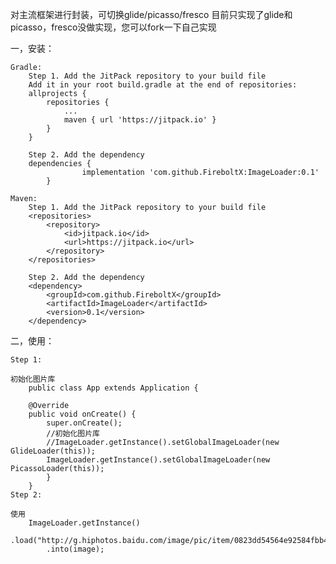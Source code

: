 对主流框架进行封装，可切换glide/picasso/fresco
目前只实现了glide和picasso，fresco没做实现，您可以fork一下自己实现


一，安装：

	Gradle:
		Step 1. Add the JitPack repository to your build file
		Add it in your root build.gradle at the end of repositories:
		allprojects {
			repositories {
				...
				maven { url 'https://jitpack.io' }
			}
		}
		
		Step 2. Add the dependency
		dependencies {
					implementation 'com.github.FireboltX:ImageLoader:0.1'
			}
		
	Maven:			
		Step 1. Add the JitPack repository to your build file
		<repositories>
			<repository>
				<id>jitpack.io</id>
				<url>https://jitpack.io</url>
			</repository>
		</repositories>
		
		Step 2. Add the dependency
		<dependency>
			<groupId>com.github.FireboltX</groupId>
			<artifactId>ImageLoader</artifactId>
			<version>0.1</version>
		</dependency>
		
二，使用：

	Step 1:
	
	初始化图片库
		public class App extends Application {

		@Override
		public void onCreate() {
			super.onCreate();
			//初始化图片库
			//ImageLoader.getInstance().setGlobalImageLoader(new GlideLoader(this));
			ImageLoader.getInstance().setGlobalImageLoader(new PicassoLoader(this));
			}
		}
	Step 2:
	
	使用
		ImageLoader.getInstance()
			.load("http://g.hiphotos.baidu.com/image/pic/item/0823dd54564e92584fbb491f9082d158cdbf4eb0.jpg")
			.into(image);
	
	
	
	
	
